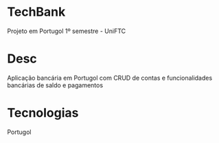 # TechBank
Projeto em Portugol 1º semestre - UniFTC

# Desc
Aplicação bancária em Portugol com CRUD de contas e funcionalidades bancárias de saldo e pagamentos

# Tecnologias
Portugol
